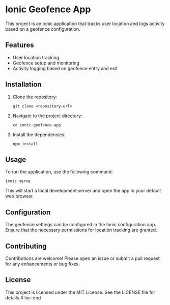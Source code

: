 # Ionic Geofence App

This project is an Ionic application that tracks user location and logs activity based on a geofence configuration. 

## Features

- User location tracking
- Geofence setup and monitoring
- Activity logging based on geofence entry and exit

## Installation

1. Clone the repository:
   ```
   git clone <repository-url>
   ```

2. Navigate to the project directory:
   ```
   cd ionic-geofence-app
   ```

3. Install the dependencies:
   ```
   npm install
   ```

## Usage

To run the application, use the following command:
```
ionic serve
```

This will start a local development server and open the app in your default web browser.

## Configuration

The geofence settings can be configured in the Ionic configuration app. Ensure that the necessary permissions for location tracking are granted.

## Contributing

Contributions are welcome! Please open an issue or submit a pull request for any enhancements or bug fixes.

## License

This project is licensed under the MIT License. See the LICENSE file for details.# loc-end
